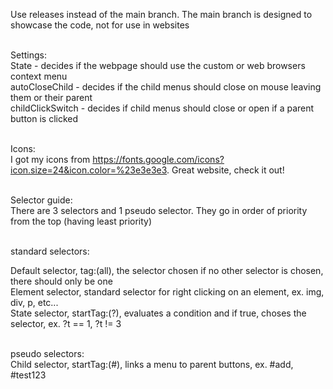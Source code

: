 <p>Use releases instead of the main branch. The main branch is designed to showcase the code, not for use in websites</p>
<br>
Settings:
<br>
State - decides if the webpage should use the custom or web browsers context menu<br>
autoCloseChild - decides if the child menus should close on mouse leaving them or their parent<br>
childClickSwitch - decides if child menus should close or open if a parent button is clicked
<br><br>

Icons:<br>
I got my icons from https://fonts.google.com/icons?icon.size=24&icon.color=%23e3e3e3. Great website, check it out!
<br><br>

Selector guide:<br>
There are 3 selectors and 1 pseudo selector. They go in order of priority from the top (having least priority) 
<br><br>

standard selectors:<br>

Default selector, tag:(all), the selector chosen if no other selector is chosen, there should only be one<br>
Element selector, standard selector for right clicking on an element, ex. img, div, p, etc...<br>
State selector, startTag:(?), evaluates a condition and if true, choses the selector, ex. ?t == 1, ?t != 3
<br><br>

pseudo selectors:<br>
Child selector, startTag:(#), links a menu to parent buttons, ex. #add, #test123
